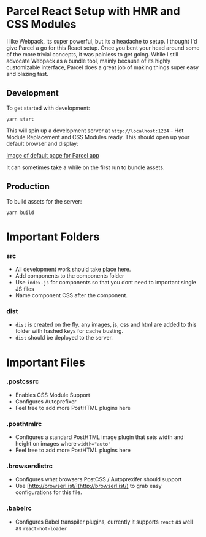 # Parcel React Setup with HMR and CSS Modules
I like Webpack, its super powerful, but its a headache to setup. I thought I'd give Parcel a go for this React setup. Once you bent your head around some of the more trivial concepts, it was painless to get going. While I still advocate Webpack as a bundle tool, mainly because of its highly customizable interface, Parcel does a great job of making things super easy and blazing fast.

## Development
To get started with development:

```
yarn start
```
This will spin up a development server at `http://localhost:1234` - Hot Module Replacement and CSS Modules ready. This should open up your default browser and display:

[Image of default page for Parcel app](https://i.imgur.com/gIOaFNm.png)

It can sometimes take a while on the first run to bundle assets.

## Production

To build assets for the server:

```
yarn build
```

# Important Folders

### src

- All development work should take place here.
- Add components to the components folder
- Use `index.js` for components so that you dont need to important single JS files
- Name component CSS after the component.

### dist

- `dist` is created on the fly. any images, js, css and html are added to this folder with hashed keys for cache busting.
- `dist` should be deployed to the server.

# Important Files

### .postcssrc

- Enables CSS Module Support
- Configures Autoprefixer
- Feel free to add more PostHTML plugins here

### .posthtmlrc

- Configures a standard PostHTML image plugin that sets width and height on images where `width="auto"`
- Feel free to add more PostHTML plugins here

### .browserslistrc

- Configures what browsers PostCSS / Autoprexifer should support
- Use [http://browserl.ist/](http://browserl.ist/) to grab easy configurations for this file.

### .babelrc

- Configures Babel transpiler plugins, currently it supports `react` as well as `react-hot-loader`

